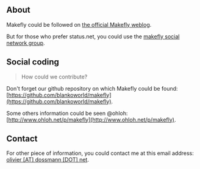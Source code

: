 ## About

Makefly could be followed on [the official Makefly weblog](http://makefly.depotoi.re/ "Visit official website").

But for those who prefer status.net, you could use the [makefly social network group](http://status.vinilox.eu/group/makefly).

## Social coding

> How could we contribute?

Don't forget our github repository on which Makefly could be found: [https://github.com/blankoworld/makefly](https://github.com/blankoworld/makefly).

Some others information could be seen @ohloh: [http://www.ohloh.net/p/makefly](http://www.ohloh.net/p/makefly).

## Contact

For other piece of information, you could contact me at this email address: [olivier [AT] dossmann [DOT] net](mailto:olivier+makefly@dossmann.net "Contact me").

